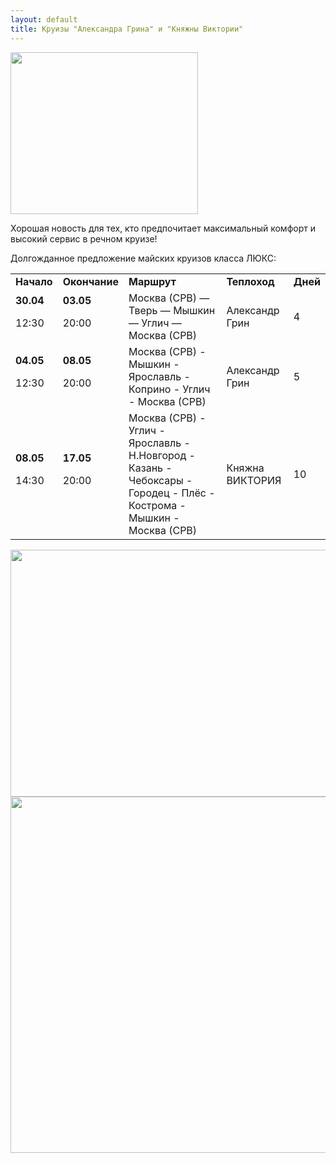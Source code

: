 ```yaml
---
layout: default
title: Круизы "Александра Грина" и "Княжны Виктории"
---
```


<img class="aligncenter size-full wp-image-20209" src="https://wp.mosturflot.ru/wp-content/uploads/2015/11/Luxe2.jpg" alt="" width="300" height="259" />

Хорошая новость для тех, кто предпочитает максимальный комфорт и высокий сервис в речном круизе!

Долгожданное предложение майских круизов класса ЛЮКС:
<table>
<tbody>
<tr>
<td><strong>Начало</strong></td>
<td><strong>Окончание</strong></td>
<td><strong>Маршрут</strong></td>
<td><strong>Теплоход</strong></td>
<td><strong>Дней</strong></td>
</tr>
<tr>
<td><strong>30.04</strong>

12:30</td>
<td><strong>03.05</strong>

20:00</td>
<td>Москва (СРВ) — Тверь — Мышкин — Углич — Москва (СРВ)</td>
<td>Александр Грин</td>
<td>4</td>
</tr>
<tr>
<td><strong>04.05</strong>

12:30</td>
<td><strong>08.05</strong>

20:00</td>
<td>Москва (СРВ) - Мышкин - Ярославль - Коприно - Углич - Москва (СРВ)</td>
<td>Александр Грин</td>
<td>5</td>
</tr>
<tr>
<td><strong>08.05</strong>

14:30</td>
<td><strong>17.05</strong>

20:00</td>
<td>Москва (СРВ) - Углич - Ярославль - Н.Новгород - Казань - Чебоксары - Городец - Плёс - Кострома - Мышкин - Москва (СРВ)</td>
<td>Княжна ВИКТОРИЯ</td>
<td>10</td>
</tr>
</tbody>
</table>
<img class="aligncenter wp-image-26026 size-full" src="https://wp.mosturflot.ru/wp-content/uploads/2018/04/162273cut.jpg" alt="" width="800" height="395" />

<img class="aligncenter wp-image-27607 size-full" src="https://wp.mosturflot.ru/wp-content/uploads/2018/10/Grin.jpg" alt="" width="800" height="570" />
